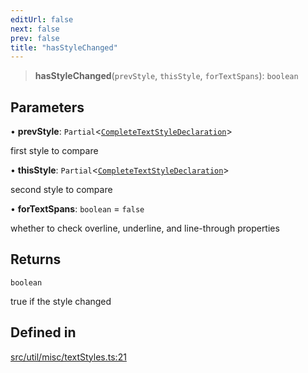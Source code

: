 ```yaml
---
editUrl: false
next: false
prev: false
title: "hasStyleChanged"
---
```


> **hasStyleChanged**(`prevStyle`, `thisStyle`, `forTextSpans`): `boolean`

## Parameters

• **prevStyle**: `Partial`\<[`CompleteTextStyleDeclaration`](/api/type-aliases/completetextstyledeclaration/)\>

first style to compare

• **thisStyle**: `Partial`\<[`CompleteTextStyleDeclaration`](/api/type-aliases/completetextstyledeclaration/)\>

second style to compare

• **forTextSpans**: `boolean` = `false`

whether to check overline, underline, and line-through properties

## Returns

`boolean`

true if the style changed

## Defined in

[src/util/misc/textStyles.ts:21](https://github.com/fabricjs/fabric.js/blob/5c1240d8b4662e45868dd33f385f941de21c8e9c/src/util/misc/textStyles.ts#L21)
